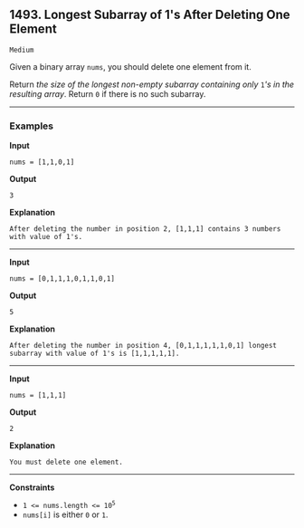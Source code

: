 ## 1493. Longest Subarray of 1's After Deleting One Element

`Medium`

<p>Given a binary array <code>nums</code>, you should delete one element from it.</p>

<p>Return <em>the size of the longest non-empty subarray containing only </em><code>1</code><em>'s in the resulting array</em>. Return <code>0</code> if there is no such subarray.</p>

---

### Examples

**Input**
```
nums = [1,1,0,1]
```

**Output**
```
3
```

**Explanation**
```
After deleting the number in position 2, [1,1,1] contains 3 numbers with value of 1's.
```

---

**Input**
```
nums = [0,1,1,1,0,1,1,0,1]
```

**Output**
```
5
```

**Explanation**
```
After deleting the number in position 4, [0,1,1,1,1,1,0,1] longest subarray with value of 1's is [1,1,1,1,1].
```

---

**Input**
```
nums = [1,1,1]
```

**Output**
```
2
```

**Explanation**
```
You must delete one element.
```

---

**Constraints**
<ul>
	<li><code>1 &lt;= nums.length &lt;= 10<sup>5</sup></code></li>
	<li><code>nums[i]</code> is either <code>0</code> or <code>1</code>.</li>
</ul>